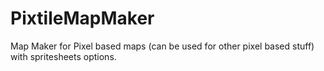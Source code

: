 # PixtileMapMaker
Map Maker for Pixel based maps (can be used for other pixel based stuff) with spritesheets options.
